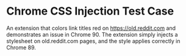 # Chrome CSS Injection Test Case

An extension that colors link titles red on https://old.reddit.com and demonstrates an issue in Chrome 90. The extension simply injects a stylesheet on old.reddit.com pages, and the style applies correctly in Chrome 89.
